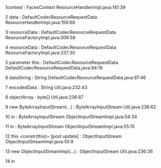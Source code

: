 1context : FacesContext 	ResourceHandlerImpl.java:141:39

2	data : DefaultCodecResourceRequestData 	ResourceHandlerImpl.java:156:68

3	resourceData : DefaultCodecResourceRequestData 	ResourceFactoryImpl.java:306:58

4	resourceData : DefaultCodecResourceRequestData 	ResourceFactoryImpl.java:337:30

5	parameter this : DefaultCodecResourceRequestData 	DefaultCodecResourceRequestData.java:94:19

6	dataString : String 	DefaultCodecResourceRequestData.java:97:46

7	encodedData : String 	Util.java:232:43

8	objectArray : byte[] 	Util.java:236:87

9	new ByteArrayInputStream(...) : ByteArrayInputStream 	Util.java:236:62

10	in : ByteArrayInputStream 	ObjectInputStreamImpl.java:54:34

11	in : ByteArrayInputStream 	ObjectInputStreamImpl.java:55:15

12	this <constr(this)> [post update] : ObjectInputStream 	ObjectInputStreamImpl.java:55:9

13	new ObjectInputStreamImpl(...) : ObjectInputStream 	Util.java:236:36

14	in 
